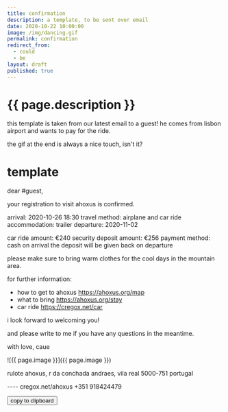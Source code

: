 ```yaml
---
title: confirmation
description: a template, to be sent over email
date: 2020-10-22 10:00:00
image: /img/dancing.gif
permalink: confirmation
redirect_from:
  - could
  - be
layout: draft
published: true
---
```


# {{ page.description }}

this template is taken from our latest email to a guest! he comes from lisbon airport and wants to pay for the ride.

the gif at the end is always a nice touch, isn't it?

# template

<div class="template" id="text">
dear #guest,

your registration to visit ahoxus is confirmed.

arrival: 2020-10-26 18:30
travel method: airplane and car ride
accommodation: trailer
departure: 2020-11-02

car ride amount: €240
security deposit amount: €256
payment method: cash on arrival
the deposit will be given back on departure

please make sure to bring warm clothes for the cool days in the mountain area.

for further information:
- how to get to ahoxus
https://ahoxus.org/map
- what to bring
https://ahoxus.org/stay
- car ride
https://cregox.net/car

i look forward to welcoming you!

and please write to me if you have any questions in the meantime.

with love,
caue

![{{ page.image }}]({{ page.image }})

rulote ahoxus, r da conchada
andraes, vila real
5000-751
portugal

---- cregox.net/ahoxus    +351 918424479
</div>

<button onclick="copyText()">copy to clipboard</button>

<script>
function copyText () {
     var text = document.getElementById("text");
     //text.select();
     //document.execCommand("copy");
     
     var currentRange;
     if (document.getSelection().rangeCount > 0) {
          currentRange = document.getSelection().getRangeAt(0);
          window.getSelection().removeRange(currentRange);
     } else {
          currentRange = false;
     }
 
     var CopyRange = document.createRange();
     CopyRange.selectNode(text);
     window.getSelection().addRange(CopyRange);
     document.execCommand("copy");
 
     window.getSelection().removeRange(CopyRange);
 
     if (currentRange) {
          window.getSelection().addRange(currentRange);
     }
}
</script>
